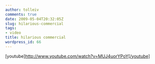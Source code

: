 ```yaml
---
author: tolleiv
comments: true
date: 2009-05-04T20:32:05Z
slug: hilarious-commercial
tags:
- video
title: hilarious commercial
wordpress_id: 66
---
```


[youtube]http://www.youtube.com/watch?v=MUJ4uorYPoY[/youtube]
